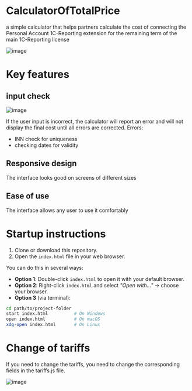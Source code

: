 # CalculatorOfTotalPrice
a simple calculator that helps partners calculate the cost of connecting the Personal Account 1C-Reporting extension for the remaining term of the main 1C-Reporting license

![image](https://github.com/user-attachments/assets/3f978a4a-aac1-4b73-bc3c-cba313e7a8d9)

# Key features

## input check
![image](https://github.com/user-attachments/assets/cb14c9b7-c96e-46fc-8a08-91b3c93d4c09)

If the user input is incorrect, the calculator will report an error and will not display the final cost until all errors are corrected. 
Errors:
- INN check for uniqueness
- checking dates for validity

## Responsive design
The interface looks good on screens of different sizes

## Ease of use
The interface allows any user to use it comfortably

# Startup instructions
1. Clone or download this repository.
2. Open the `index.html` file in your web browser.

You can do this in several ways:

- **Option 1**: Double-click `index.html` to open it with your default browser.
- **Option 2**: Right-click `index.html` and select _"Open with..."_ → choose your browser.
- **Option 3** (via terminal):

```bash
cd path/to/project-folder
start index.html          # On Windows
open index.html           # On macOS
xdg-open index.html       # On Linux
```

# Change of tariffs

If you need to change the tariffs, you need to change the corresponding fields in the tariffs.js file.

![image](https://github.com/user-attachments/assets/d8894c54-67e7-47e7-85cb-77b6778c0e90)






